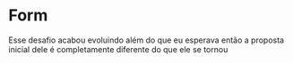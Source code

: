 # Form
Esse desafio acabou evoluindo além do que eu esperava então a proposta inicial dele é completamente diferente do que ele se tornou
